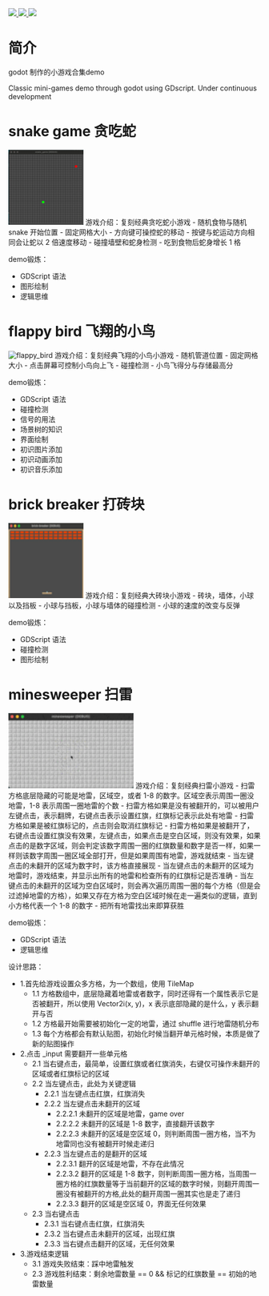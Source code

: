 <div align=left>
  <a href="https://godotengine.org/" target="_blank" rel="noopener noreferrer">
    <img src="https://img.shields.io/badge/godot engine-4.x-blue"/>
  </a>
  <a href="https://godotengine.org/" target="_blank" rel="noopener noreferrer">
    <img src="https://img.shields.io/badge/GDScript-green"/>
  </a>
  <img src="https://img.shields.io/badge/game-demo-white"/>
</div>

# 简介
godot 制作的小游戏合集demo

Classic mini-games demo through godot using GDscript.
Under continuous development

# snake game 贪吃蛇
<img src="https://github.com/abcnull/Image-Resources/blob/master/godot-mini-games-demo/snake_game.gif" width="150" height="150" alt="snake_game">
游戏介绍：复刻经典贪吃蛇小游戏
- 随机食物与随机 snake 开始位置
- 固定网格大小
- 方向键可操控蛇的移动
- 按键与蛇运动方向相同会让蛇以 2 倍速度移动
- 碰撞墙壁和蛇身检测
- 吃到食物后蛇身增长 1 格

demo锻炼：
- GDScript 语法
- 图形绘制
- 逻辑思维

# flappy bird 飞翔的小鸟
<img src="https://github.com/abcnull/Image-Resources/blob/master/godot-mini-games-demo/flappy_bird.gif" width="120" height="200" alt="flappy_bird">
游戏介绍：复刻经典飞翔的小鸟小游戏
- 随机管道位置
- 固定网格大小
- 点击屏幕可控制小鸟向上飞
- 碰撞检测
- 小鸟飞得分与存储最高分

demo锻炼：
- GDScript 语法
- 碰撞检测
- 信号的用法
- 场景树的知识
- 界面绘制
- 初识图片添加
- 初识动画添加
- 初识音乐添加

# brick breaker 打砖块
<img src="https://github.com/abcnull/Image-Resources/blob/master/godot-mini-games-demo/brick_breaker.gif" width="150" height="150" alt="brick_breaker">
游戏介绍：复刻经典大砖块小游戏
- 砖块，墙体，小球以及挡板
- 小球与挡板，小球与墙体的碰撞检测
- 小球的速度的改变与反弹

demo锻炼：
- GDScript 语法
- 碰撞检测
- 图形绘制

# minesweeper 扫雷
<img src="https://github.com/abcnull/Image-Resources/blob/master/godot-mini-games-demo/minesweeper.gif" width="250" height="150" alt="minesweeper">
游戏介绍：复刻经典扫雷小游戏
- 扫雷方格底层隐藏的可能是地雷，区域空，或者 1-8 的数字。区域空表示周围一圈没地雷，1-8 表示周围一圈地雷的个数
- 扫雷方格如果是没有被翻开的，可以被用户左键点击，表示翻牌，右键点击表示设置红旗，红旗标记表示此处有地雷
- 扫雷方格如果是被红旗标记的，点击则会取消红旗标记
- 扫雷方格如果是被翻开了，右键点击设置红旗没有效果，左键点击，如果点击是空白区域，则没有效果，如果点击的是数字区域，则会判定该数字周围一圈的红旗数量和数字是否一样，如果一样则该数字周围一圈区域全部打开，但是如果周围有地雷，游戏就结束
- 当左键点击的未翻开的区域为数字时，该方格直接展现
- 当左键点击的未翻开的区域为地雷时，游戏结束，并显示出所有的地雷和检查所有的红旗标记是否准确
- 当左键点击的未翻开的区域为空白区域时，则会再次遍历周围一圈的每个方格（但是会过滤掉地雷的方格），如果又存在方格为空白区域时候在走一遍类似的逻辑，直到小方格代表一个 1-8 的数字
- 把所有地雷找出来即算获胜

demo锻炼：
- GDScript 语法
- 逻辑思维

设计思路：
- 1.首先给游戏设置众多方格，为一个数组，使用 TileMap
    - 1.1 方格数组中，底层隐藏着地雷或者数字，同时还得有一个属性表示它是否被翻开，所以使用 Vector2i(x, y)，x 表示底部隐藏的是什么，y 表示翻开与否
    - 1.2 方格最开始需要被初始化一定的地雷，通过 shuffle 进行地雷随机分布
    - 1.3 每个方格都会有默认贴图，初始化时候当翻开单元格时候，本质是做了新的贴图操作
- 2.点击 _input 需要翻开一些单元格
    - 2.1 当右键点击，最简单，设置红旗或者红旗消失，右键仅可操作未翻开的区域或者红旗标记的区域
    - 2.2 当左键点击，此处为关键逻辑
        - 2.2.1 当左键点击红旗，红旗消失
        - 2.2.2 当左键点击未翻开的区域
            - 2.2.2.1 未翻开的区域是地雷，game over
            - 2.2.2.2 未翻开的区域是 1-8 数字，直接翻开该数字
            - 2.2.2.3 未翻开的区域是空区域 0，则判断周围一圈方格，当不为地雷同也没有被翻开时候走递归
        - 2.2.3 当左键点击的是翻开的区域
            - 2.2.3.1 翻开的区域是地雷，不存在此情况
            - 2.2.3.2 翻开的区域是 1-8 数字，则判断周围一圈方格，当周围一圈方格的红旗数量等于当前翻开的区域的数字时候，则翻开周围一圈没有被翻开的方格,此处的翻开周围一圈其实也是走了递归
            - 2.2.3.3 翻开的区域是空区域 0，界面无任何效果
    - 2.3 当右键点击
        - 2.3.1 当右键点击红旗，红旗消失
        - 2.3.2 当右键点击未翻开的区域，出现红旗
        - 2.3.3 当右键点击翻开的区域，无任何效果
- 3.游戏结束逻辑
    - 3.1 游戏失败结束：踩中地雷触发
    - 2.3 游戏胜利结束：剩余地雷数量 == 0 && 标记的红旗数量 == 初始的地雷数量

